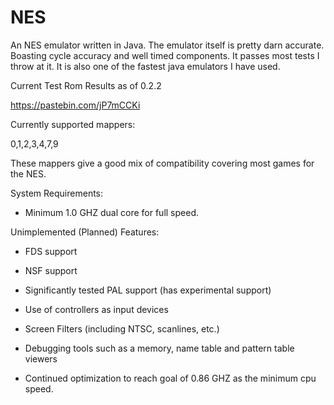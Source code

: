 # NES
An NES emulator written in Java. The emulator itself is pretty darn accurate. Boasting cycle accuracy and well timed components. It passes most tests I throw at it. It is also one of the fastest java emulators I have used.

Current Test Rom Results as of 0.2.2

https://pastebin.com/jP7mCCKi



Currently supported mappers:

0,1,2,3,4,7,9

These mappers give a good mix of compatibility covering most games for the NES.


System Requirements:

- Minimum 1.0 GHZ dual core for full speed.


Unimplemented (Planned) Features: 

- FDS support

- NSF support

- Significantly tested PAL support (has experimental support)

- Use of controllers as input devices

- Screen Filters (including NTSC, scanlines, etc.)

- Debugging tools such as a memory, name table and pattern table viewers

- Continued optimization to reach goal of 0.86 GHZ as the minimum cpu speed.